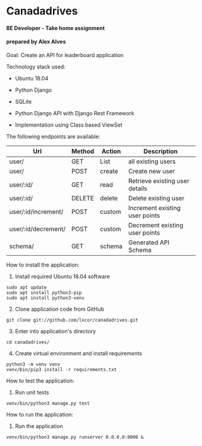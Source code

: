 # Canadadrives
#### BE Developer - Take home assignment
#### prepared by Alex Alves


Goal: Create an API for leaderboard application

Technology stack used:
- Ubuntu 18.04 
- Python Django 
- SQLite



- Python Django API with Django Rest Framework
- Implementation using Class based ViewSet

The following endpoints are available:

| Url                 | Method    | Action | Description                    |
|---------------------|-----------|--------|--------------------------------|
| user/               | GET       | List   | all existing users             |
| user/               | POST      | create | Create new user                |
| user/:id/           | GET       | read   | Retrieve existing user details |
| user/:id/           | DELETE    | delete | Delete existing user           |
| user/:id/increment/ | POST      | custom | Increment existing user points |
| user/:id/decrement/ | POST      | custom | Decrement existing user points |
| schema/             | GET       | schema | Generated API Schema           |


How to install the application:

1. Install required Ubuntu 18.04 software
```console
sudo apt update
sudo apt install python3-pip
sudo apt install python3-venv
```

2. Clone application code from GitHub
```console
git clone git://github.com/lxcor/canadadrives.git
```

3. Enter into application's directory
```console
cd canadadrives/
```

4. Create virtual environment and install requirements
```console
python3 -m venv venv
venv/bin/pip3 install -r requirements.txt

```
How to test the application:

1. Run unit tests
```console
venv/bin/python3 manage.py test
```
How to run the application:

1. Run the application
```console
venv/bin/python3 manage.py runserver 0.0.0.0:8000 &
```
```


